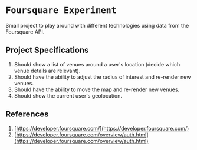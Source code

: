 # `Foursquare Experiment`

Small project to play around with different technologies using data from the Foursquare API.

## Project Specifications

  1. Should show a list of venues around a user's location (decide which venue details are relevant).
  2. Should have the ability to adjust the radius of interest and re-render new venues.
  3. Should have the ability to move the map and re-render new venues.
  4. Should show the current user's geolocation.

## References

  1. [https://developer.foursquare.com/](https://developer.foursquare.com/)
  2. [https://developer.foursquare.com/overview/auth.html](https://developer.foursquare.com/overview/auth.html)
